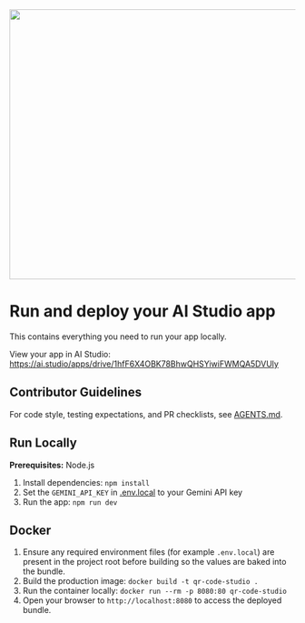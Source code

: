 <div align="center">
<img width="1200" height="475" alt="GHBanner" src="https://github.com/user-attachments/assets/0aa67016-6eaf-458a-adb2-6e31a0763ed6" />
</div>

# Run and deploy your AI Studio app

This contains everything you need to run your app locally.

View your app in AI Studio: https://ai.studio/apps/drive/1hfF6X4OBK78BhwQHSYiwiFWMQA5DVUly

## Contributor Guidelines

For code style, testing expectations, and PR checklists, see [AGENTS.md](AGENTS.md).

## Run Locally

**Prerequisites:**  Node.js


1. Install dependencies:
   `npm install`
2. Set the `GEMINI_API_KEY` in [.env.local](.env.local) to your Gemini API key
3. Run the app:
   `npm run dev`

## Docker

1. Ensure any required environment files (for example `.env.local`) are present in the project root before building so the values are baked into the bundle.
2. Build the production image:
   `docker build -t qr-code-studio .`
3. Run the container locally:
   `docker run --rm -p 8080:80 qr-code-studio`
4. Open your browser to `http://localhost:8080` to access the deployed bundle.
